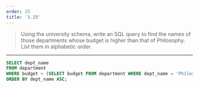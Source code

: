 ```yaml
---
order: 25
title: '3.25'
---
```

> Using the university schema, write an SQL query to find the names of 
> those departments whose budget is higher than that of Philosophy. 
> List them in alphabetic order. 

--------------------------------

```sql
SELECT dept_name
FROM department
WHERE budget > (SELECT budget FROM department WHERE dept_name = 'Philosophy')
ORDER BY dept_name ASC;
```